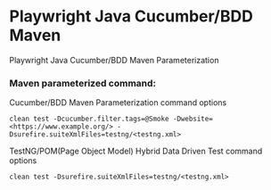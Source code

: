 # Playwright Java Cucumber/BDD Maven
Playwright Java Cucumber/BDD Maven Parameterization

### Maven parameterized command:
Cucumber/BDD Maven Parameterization command options
```
clean test -Dcucumber.filter.tags=@Smoke -Dwebsite=<https://www.example.org/> -Dsurefire.suiteXmlFiles=testng/<testng.xml>
```
TestNG/POM(Page Object Model) Hybrid Data Driven Test command options
```
clean test -Dsurefire.suiteXmlFiles=testng/<testng.xml>
```
